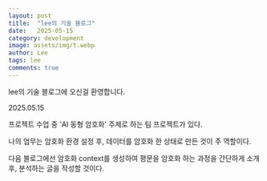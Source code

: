 ```yaml
---
layout: post
title:  "lee의 기술 블로그"
date:   2025-05-15
category: development
image: assets/img/t.webp
author: Lee
tags: lee
comments: true
---
```


lee의 기술 블로그에 오신걸 환영합니다.

2025.05.15


프로젝트 수업 중 'AI 동형 암호화' 주제로 하는 팀 프로젝트가 있다.

나의 업무는 암호화 환경 설정 후, 데이터를 암호화 한 상태로 만든 것이 주 역할이다.

다음 블로그에선 암호화 context를 생성하여 평문을 암호화 하는 과정을 간단하게 소개 후, 분석하는 글을 작성할 것이다.

